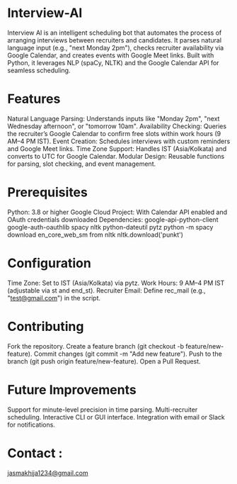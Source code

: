 # Interview-AI
Interview AI is an intelligent scheduling bot that automates the process of arranging interviews between recruiters and candidates. It parses natural language input (e.g., "next Monday 2pm"), checks recruiter availability via Google Calendar, and creates events with Google Meet links. Built with Python, it leverages NLP (spaCy, NLTK) and the Google Calendar API for seamless scheduling.

# Features
Natural Language Parsing: Understands inputs like "Monday 2pm", "next Wednesday afternoon", or "tomorrow 10am".
Availability Checking: Queries the recruiter’s Google Calendar to confirm free slots within work hours (9 AM–4 PM IST).
Event Creation: Schedules interviews with custom reminders and Google Meet links.
Time Zone Support: Handles IST (Asia/Kolkata) and converts to UTC for Google Calendar.
Modular Design: Reusable functions for parsing, slot checking, and event management.

# Prerequisites

Python: 3.8 or higher
Google Cloud Project: With Calendar API enabled and OAuth credentials downloaded
Dependencies:
google-api-python-client
google-auth-oauthlib
spacy
nltk
python-dateutil
pytz
python -m spacy download en_core_web_sm
from nltk nltk.download('punkt')

# Configuration

Time Zone: Set to IST (Asia/Kolkata) via pytz.
Work Hours: 9 AM–4 PM IST (adjustable via st and end_st).
Recruiter Email: Define rec_mail (e.g., "test@gmail.com") in the script.


# Contributing

Fork the repository.
Create a feature branch (git checkout -b feature/new-feature).
Commit changes (git commit -m "Add new feature").
Push to the branch (git push origin feature/new-feature).
Open a Pull Request.

# Future Improvements

Support for minute-level precision in time parsing.
Multi-recruiter scheduling.
Interactive CLI or GUI interface.
Integration with email or Slack for notifications.

# Contact :
jasmakhija1234@gmail.com
